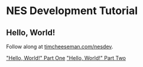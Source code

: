 # NES Development Tutorial

## Hello, World!

Follow along at [timcheeseman.com/nesdev](http://timcheeseman.com/nesdev).

["Hello, World!" Part One](http://timcheeseman.com/nesdev/2016/01/18/hello-world-part-one.html)
["Hello, World!" Part Two](http://timcheeseman.com/nesdev/2016/01/22/hello-world-part-two.html)

